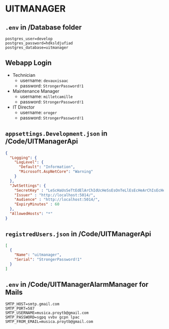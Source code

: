 # UITMANAGER
## `.env` in /Database folder
```
postgres_user=develop
postgres_password=hdksldjufiad
postgres_database=uitmanager
```
## Webapp Login
- Technician
  - username: `devauxisaac`
  - password: `StrongerPassword!1`
- Maintenance Manager
  - username: `milletcamille`
  - password: `StrongerPassword!1`
- IT Director
  - username: `oroger`
  - password: `StrongerPassword!1`

## `appsettings.Development.json` in /Code/UITManagerApi
```json
{
  "Logging": {
    "LogLevel": {
      "Default": "Information",
      "Microsoft.AspNetCore": "Warning"
    }
  },
  "JwtSettings": {
    "SecretKey" : "LeScHaUsSeTtEdElArChIdUcHeSsEsOnTeLlEsEcHeArChIsEcHe",
    "Issuer" : "http://localhost:5014/",
    "Audience" : "http://localhost:5014/",
    "ExpiryMinutes" : 60
  },
  "AllowedHosts": "*"
}
```


## `registredUsers.json` in /Code/UITManagerApi
```json
[
  {
    "Name": "uitmanager",
    "Serial": "StrongerPassword!1"
  }
]
```

## `.env` in /Code/UITManagerAlarmManager for Mails
```
SMTP_HOST=smtp.gmail.com
SMTP_PORT=587
SMTP_USERNAME=musica.proytb@gmail.com
SMTP_PASSWORD=sgpq vvbv gcpn lpac
SMTP_FROM_EMAIL=musica.proytb@gmail.com
```